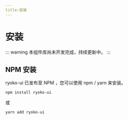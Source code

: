 ```yaml
---
title:安装
---
```

# 安装
::: warning
本组件库尚未开发完成，持续更新中。
:::
## NPM 安装
ryoko-ui 已发布至 NPM ，您可以使用 npm / yarn 来安装。
``` git
npm install ryoko-ui
```
或
``` git
yarn add ryoko-ui
```